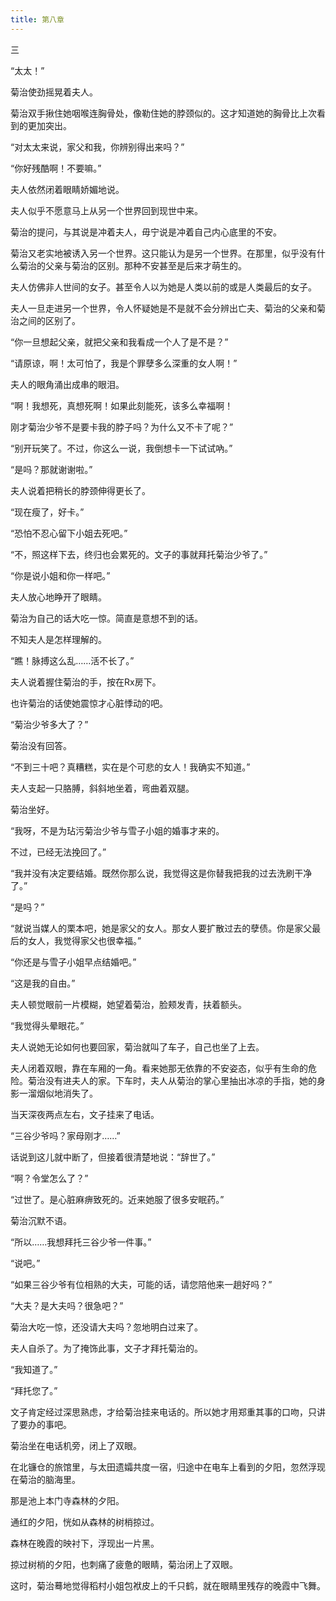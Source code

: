 ```yaml
---
title: 第八章
---
```


三

“太太！”

菊治使劲摇晃着夫人。

菊治双手揪住她咽喉连胸骨处，像勒住她的脖颈似的。这才知道她的胸骨比上次看到的更加突出。

“对太太来说，家父和我，你辨别得出来吗？”

“你好残酷啊！不要嘛。”

夫人依然闭着眼睛娇媚地说。

夫人似乎不愿意马上从另一个世界回到现世中来。

菊治的提问，与其说是冲着夫人，毋宁说是冲着自己内心底里的不安。

菊治又老实地被诱入另一个世界。这只能认为是另一个世界。在那里，似乎没有什么菊治的父亲与菊治的区别。那种不安甚至是后来才萌生的。

夫人仿佛非人世间的女子。甚至令人以为她是人类以前的或是人类最后的女子。

夫人一旦走进另一个世界，令人怀疑她是不是就不会分辨出亡夫、菊治的父亲和菊治之间的区别了。

“你一旦想起父亲，就把父亲和我看成一个人了是不是？”

“请原谅，啊！太可怕了，我是个罪孽多么深重的女人啊！”

夫人的眼角涌出成串的眼泪。

“啊！我想死，真想死啊！如果此刻能死，该多么幸福啊！

刚才菊治少爷不是要卡我的脖子吗？为什么又不卡了呢？”

“别开玩笑了。不过，你这么一说，我倒想卡一下试试吶。”

“是吗？那就谢谢啦。”

夫人说着把稍长的脖颈伸得更长了。

“现在瘦了，好卡。”

“恐怕不忍心留下小姐去死吧。”

“不，照这样下去，终归也会累死的。文子的事就拜托菊治少爷了。”

“你是说小姐和你一样吧。”

夫人放心地睁开了眼睛。

菊治为自己的话大吃一惊。简直是意想不到的话。

不知夫人是怎样理解的。

“瞧！脉搏这么乱……活不长了。”

夫人说着握住菊治的手，按在Rx房下。

也许菊治的话使她震惊才心脏悸动的吧。

“菊治少爷多大了？”

菊治没有回答。

“不到三十吧？真糟糕，实在是个可悲的女人！我确实不知道。”

夫人支起一只胳膊，斜斜地坐着，弯曲着双腿。

菊治坐好。

“我呀，不是为玷污菊治少爷与雪子小姐的婚事才来的。

不过，已经无法挽回了。”

“我并没有决定要结婚。既然你那么说，我觉得这是你替我把我的过去洗刷干净了。”

“是吗？”

“就说当媒人的栗本吧，她是家父的女人。那女人要扩散过去的孽债。你是家父最后的女人，我觉得家父也很幸福。”

“你还是与雪子小姐早点结婚吧。”

“这是我的自由。”

夫人顿觉眼前一片模糊，她望着菊治，脸颊发青，扶着额头。

“我觉得头晕眼花。”

夫人说她无论如何也要回家，菊治就叫了车子，自己也坐了上去。

夫人闭着双眼，靠在车厢的一角。看来她那无依靠的不安姿态，似乎有生命的危险。菊治没有进夫人的家。下车时，夫人从菊治的掌心里抽出冰凉的手指，她的身影一溜烟似地消失了。

当天深夜两点左右，文子挂来了电话。

“三谷少爷吗？家母刚才……”

话说到这儿就中断了，但接着很清楚地说：“辞世了。”

“啊？令堂怎么了？”

“过世了。是心脏麻痹致死的。近来她服了很多安眠药。”

菊治沉默不语。

“所以……我想拜托三谷少爷一件事。”

“说吧。”

“如果三谷少爷有位相熟的大夫，可能的话，请您陪他来一趟好吗？”

“大夫？是大夫吗？很急吧？”

菊治大吃一惊，还没请大夫吗？忽地明白过来了。

夫人自杀了。为了掩饰此事，文子才拜托菊治的。

“我知道了。”

“拜托您了。”

文子肯定经过深思熟虑，才给菊治挂来电话的。所以她才用郑重其事的口吻，只讲了要办的事吧。

菊治坐在电话机旁，闭上了双眼。

在北镰仓的旅馆里，与太田遗孀共度一宿，归途中在电车上看到的夕阳，忽然浮现在菊治的脑海里。

那是池上本门寺森林的夕阳。

通红的夕阳，恍如从森林的树梢掠过。

森林在晚霞的映衬下，浮现出一片黑。

掠过树梢的夕阳，也刺痛了疲惫的眼睛，菊治闭上了双眼。

这时，菊治蓦地觉得稻村小姐包袱皮上的千只鹤，就在眼睛里残存的晚霞中飞舞。